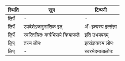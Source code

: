 | स्थिति | सूत्र | टिप्पणी |
| ----- | ------- | ------ |
| लि॒पँ॑ | - | - |
| लि॒पँ॑ | उपदेशेऽजनुनासिक इत् | अँ-इत्यस्य इत्संज्ञा |
| लि॒पँ॑ | स्वरितञितः कर्त्रभिप्राये क्रियाफले | इति उभयपदम् |
| लि॒प् | तस्य लोपः | इत्संज्ञकस्य लोपः |
| लिप् | - | स्वरभेदमात्रालोपः |
